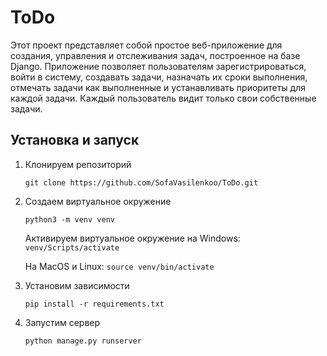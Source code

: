 # ToDo

Этот проект представляет собой простое веб-приложение для создания, управления и отслеживания задач, построенное на базе Django. Приложение позволяет пользователям зарегистрироваться, войти в систему, создавать задачи, назначать их сроки выполнения, отмечать задачи как выполненные и устанавливать приоритеты для каждой задачи. Каждый пользователь видит только свои собственные задачи.

## Установка и запуск

1. Клонируем репозиторий
   
   `git clone https://github.com/SofaVasilenkoo/ToDo.git`

2. Создаем виртуальное окружение

   `python3 -m venv venv`

   Активируем виртуальное окружение на Windows: `venv/Scripts/activate`

   На MacOS и Linux:   `source venv/bin/activate`
   
3. Установим зависимости

   `pip install -r requirements.txt`
   
4. Запустим сервер

   `python manage.py runserver`
